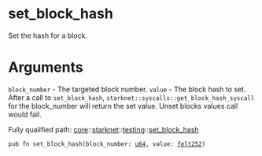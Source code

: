 # set_block_hash

Set the hash for a block.
# Arguments

`block_number` - The targeted block number.
`value` - The block hash to set.
After a call to `set_block_hash`, `starknet::syscalls::get_block_hash_syscall` for the
block_number will return the set value.
Unset blocks values call would fail.

Fully qualified path: [core](./core.md)::[starknet](./core-starknet.md)::[testing](./core-starknet-testing.md)::[set_block_hash](./core-starknet-testing-set_block_hash.md)

<pre><code class="language-cairo">pub fn set_block_hash(block_number: <a href="core-integer-u64.html">u64</a>, value: <a href="core-felt252.html">felt252</a>)</code></pre>

